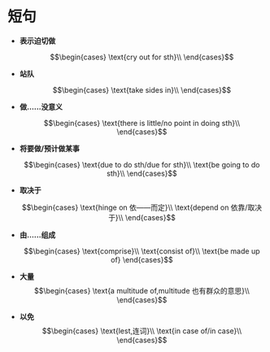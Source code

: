 <head>
  <script src="https://cdn.mathjax.org/mathjax/latest/MathJax.js?config=TeX-AMS-MML_HTMLorMML" type="text/javascript"></script>
  <script type="text/x-mathjax-config">
    MathJax.Hub.Config({
      tex2jax: {
      skipTags: ['script', 'noscript', 'style', 'textarea', 'pre'],
      inlineMath: [['$','$']]
      }
    });
  </script>
</head>

# 短句
- **表示迫切做**

  $$\begin{cases}
  \text{cry out for sth}\\
  \end{cases}$$

- **站队**

  $$\begin{cases}
  \text{take sides in}\\
  \end{cases}$$


- **做……没意义**
  
  $$\begin{cases}
  \text{there is little/no point in doing sth}\\
  \end{cases}$$

- **将要做/预计做某事**

  $$\begin{cases}
  \text{due to do sth/due for sth}\\
  \text{be going to do sth}\\
  \end{cases}$$

 
- **取决于**
  
  $$\begin{cases}
  \text{hinge on 依——而定}\\
  \text{depend on 依靠/取决于}\\
  \end{cases}$$

- **由……组成**
  
    $$\begin{cases}
  \text{comprise}\\
  \text{consist of}\\
  \text{be made up of}
  \end{cases}$$

- **大量**
  $$\begin{cases}
    \text{a multitude of,multitude 也有群众的意思}\\
  \end{cases}$$

- **以免**
  $$\begin{cases}
    \text{lest,连词}\\
    \text{in case of/in case}\\
  \end{cases}$$